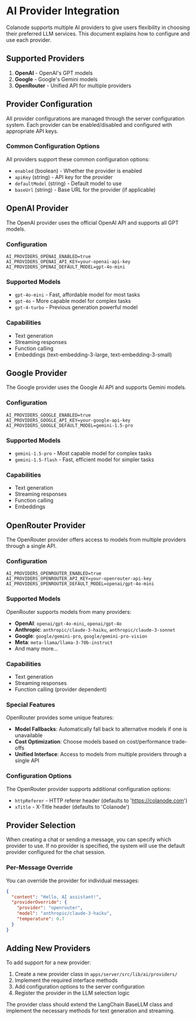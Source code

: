 # AI Provider Integration

Colanode supports multiple AI providers to give users flexibility in choosing their preferred LLM services. This document explains how to configure and use each provider.

## Supported Providers

1. **OpenAI** - OpenAI's GPT models
2. **Google** - Google's Gemini models
3. **OpenRouter** - Unified API for multiple providers

## Provider Configuration

All provider configurations are managed through the server configuration system. Each provider can be enabled/disabled and configured with appropriate API keys.

### Common Configuration Options

All providers support these common configuration options:

- `enabled` (boolean) - Whether the provider is enabled
- `apiKey` (string) - API key for the provider
- `defaultModel` (string) - Default model to use
- `baseUrl` (string) - Base URL for the provider (if applicable)

## OpenAI Provider

The OpenAI provider uses the official OpenAI API and supports all GPT models.

### Configuration

```env
AI_PROVIDERS_OPENAI_ENABLED=true
AI_PROVIDERS_OPENAI_API_KEY=your-openai-api-key
AI_PROVIDERS_OPENAI_DEFAULT_MODEL=gpt-4o-mini
```

### Supported Models

- `gpt-4o-mini` - Fast, affordable model for most tasks
- `gpt-4o` - More capable model for complex tasks
- `gpt-4-turbo` - Previous generation powerful model

### Capabilities

- Text generation
- Streaming responses
- Function calling
- Embeddings (text-embedding-3-large, text-embedding-3-small)

## Google Provider

The Google provider uses the Google AI API and supports Gemini models.

### Configuration

```env
AI_PROVIDERS_GOOGLE_ENABLED=true
AI_PROVIDERS_GOOGLE_API_KEY=your-google-api-key
AI_PROVIDERS_GOOGLE_DEFAULT_MODEL=gemini-1.5-pro
```

### Supported Models

- `gemini-1.5-pro` - Most capable model for complex tasks
- `gemini-1.5-flash` - Fast, efficient model for simpler tasks

### Capabilities

- Text generation
- Streaming responses
- Function calling
- Embeddings

## OpenRouter Provider

The OpenRouter provider offers access to models from multiple providers through a single API.

### Configuration

```env
AI_PROVIDERS_OPENROUTER_ENABLED=true
AI_PROVIDERS_OPENROUTER_API_KEY=your-openrouter-api-key
AI_PROVIDERS_OPENROUTER_DEFAULT_MODEL=openai/gpt-4o-mini
```

### Supported Models

OpenRouter supports models from many providers:

- **OpenAI**: `openai/gpt-4o-mini`, `openai/gpt-4o`
- **Anthropic**: `anthropic/claude-3-haiku`, `anthropic/claude-3-sonnet`
- **Google**: `google/gemini-pro`, `google/gemini-pro-vision`
- **Meta**: `meta-llama/llama-3-70b-instruct`
- And many more...

### Capabilities

- Text generation
- Streaming responses
- Function calling (provider dependent)

### Special Features

OpenRouter provides some unique features:

- **Model Fallbacks**: Automatically fall back to alternative models if one is unavailable
- **Cost Optimization**: Choose models based on cost/performance trade-offs
- **Unified Interface**: Access to models from multiple providers through a single API

### Configuration Options

The OpenRouter provider supports additional configuration options:

- `httpReferer` - HTTP referer header (defaults to 'https://colanode.com')
- `xTitle` - X-Title header (defaults to 'Colanode')

## Provider Selection

When creating a chat or sending a message, you can specify which provider to use. If no provider is specified, the system will use the default provider configured for the chat session.

### Per-Message Override

You can override the provider for individual messages:

```json
{
  "content": "Hello, AI assistant!",
  "providerOverride": {
    "provider": "openrouter",
    "model": "anthropic/claude-3-haiku",
    "temperature": 0.7
  }
}
```

## Adding New Providers

To add support for a new provider:

1. Create a new provider class in `apps/server/src/lib/ai/providers/`
2. Implement the required interface methods
3. Add configuration options to the server configuration
4. Register the provider in the LLM selection logic

The provider class should extend the LangChain BaseLLM class and implement the necessary methods for text generation and streaming.